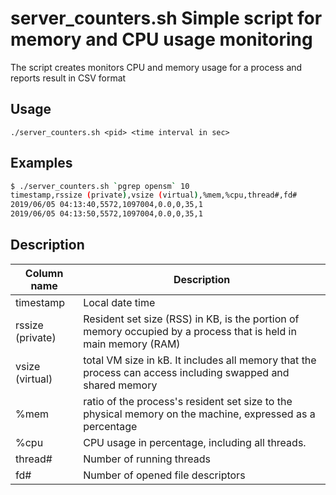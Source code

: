 # server_counters.sh  Simple script for memory and CPU usage monitoring 

The script creates monitors CPU and memory usage for a process and reports result in CSV format

## Usage

```
./server_counters.sh <pid> <time interval in sec>
```

## Examples

``` bash
$ ./server_counters.sh `pgrep opensm` 10
timestamp,rssize (private),vsize (virtual),%mem,%cpu,thread#,fd#
2019/06/05 04:13:40,5572,1097004,0.0,0,35,1
2019/06/05 04:13:50,5572,1097004,0.0,0,35,1
```

## Description

| Column name    | Description                                                            |
|----------------|------------------------------------------------------------------------|
|timestamp       | Local date time                                                        |
|rssize (private)| Resident set size (RSS) in KB, is the portion of memory occupied by a process that is held in main memory (RAM)  |
|vsize (virtual) | total VM size in kB. It includes all memory that the process can access including swapped and shared memory      |
|%mem            | ratio of the process's resident set size  to the physical memory on the machine, expressed as a percentage       |     
|%cpu            | CPU usage in percentage, including all threads.                                                                  |
|thread#         | Number of running threads                                                                                        |
|fd#             | Number of opened file descriptors                                                                                |
